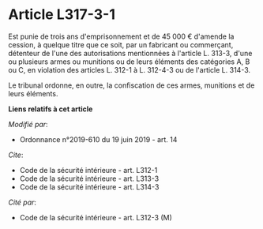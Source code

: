 # Article L317-3-1

Est punie de trois ans d'emprisonnement et de 45 000 € d'amende la cession, à quelque titre que ce soit, par un fabricant ou
commerçant, détenteur de l'une des autorisations mentionnées à l'article L. 313-3, d'une ou plusieurs armes ou munitions ou
de leurs éléments des catégories A, B ou C, en violation des articles L. 312-1 à L. 312-4-3 ou de l'article L. 314-3.

Le tribunal ordonne, en outre, la confiscation de ces armes, munitions et de leurs éléments.

**Liens relatifs à cet article**

_Modifié par_:

  - Ordonnance n°2019-610 du 19 juin 2019 - art. 14

_Cite_:

  - Code de la sécurité intérieure - art. L312-1
  - Code de la sécurité intérieure - art. L313-3
  - Code de la sécurité intérieure - art. L314-3

_Cité par_:

  - Code de la sécurité intérieure - art. L312-3 (M)
